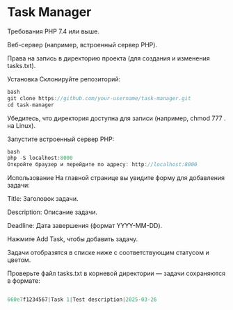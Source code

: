 # Task Manager

Требования PHP 7.4 или выше.

Веб-сервер (например, встроенный сервер PHP).

Права на запись в директорию проекта (для создания и изменения tasks.txt).

Установка
Склонируйте репозиторий:

```javascript
bash
git clone https://github.com/your-username/task-manager.git
cd task-manager
```

Убедитесь, что директория доступна для записи (например, chmod 777 . на Linux).

Запустите встроенный сервер PHP:


```javascript
bash
php -S localhost:8000
Откройте браузер и перейдите по адресу: http://localhost:8000
```

Использование
На главной странице вы увидите форму для добавления задачи:

Title: Заголовок задачи.

Description: Описание задачи.

Deadline: Дата завершения (формат YYYY-MM-DD).

Нажмите Add Task, чтобы добавить задачу.

Задачи отобразятся в списке ниже с соответствующим статусом и цветом.

Проверьте файл tasks.txt в корневой директории — задачи сохраняются в формате:

```javascript

660e7f1234567|Task 1|Test description|2025-03-26
```

